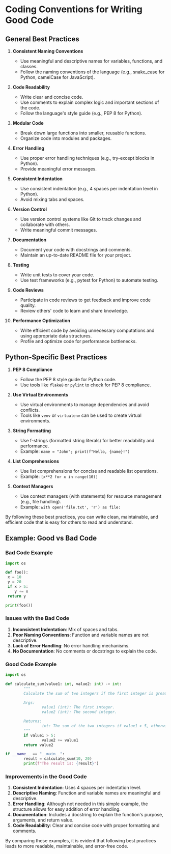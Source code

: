 # Coding Conventions for Writing Good Code

## General Best Practices

1. **Consistent Naming Conventions**
    - Use meaningful and descriptive names for variables, functions, and classes.
    - Follow the naming conventions of the language (e.g., snake_case for Python, camelCase for JavaScript).

2. **Code Readability**
    - Write clear and concise code.
    - Use comments to explain complex logic and important sections of the code.
    - Follow the language's style guide (e.g., PEP 8 for Python).

3. **Modular Code**
    - Break down large functions into smaller, reusable functions.
    - Organize code into modules and packages.

4. **Error Handling**
    - Use proper error handling techniques (e.g., try-except blocks in Python).
    - Provide meaningful error messages.

5. **Consistent Indentation**
    - Use consistent indentation (e.g., 4 spaces per indentation level in Python).
    - Avoid mixing tabs and spaces.

6. **Version Control**
    - Use version control systems like Git to track changes and collaborate with others.
    - Write meaningful commit messages.

7. **Documentation**
    - Document your code with docstrings and comments.
    - Maintain an up-to-date README file for your project.

8. **Testing**
    - Write unit tests to cover your code.
    - Use test frameworks (e.g., pytest for Python) to automate testing.

9. **Code Reviews**
    - Participate in code reviews to get feedback and improve code quality.
    - Review others' code to learn and share knowledge.

10. **Performance Optimization**
     - Write efficient code by avoiding unnecessary computations and using appropriate data structures.
     - Profile and optimize code for performance bottlenecks.

## Python-Specific Best Practices

1. **PEP 8 Compliance**
    - Follow the PEP 8 style guide for Python code.
    - Use tools like `flake8` or `pylint` to check for PEP 8 compliance.

2. **Use Virtual Environments**
    - Use virtual environments to manage dependencies and avoid conflicts.
    - Tools like `venv` or `virtualenv` can be used to create virtual environments.

3. **String Formatting**
    - Use f-strings (formatted string literals) for better readability and performance.
    - Example: `name = "John"; print(f"Hello, {name}!")`

4. **List Comprehensions**
    - Use list comprehensions for concise and readable list operations.
    - Example: `[x**2 for x in range(10)]`

5. **Context Managers**
    - Use context managers (with statements) for resource management (e.g., file handling).
    - Example: `with open('file.txt', 'r') as file:`

By following these best practices, you can write clean, maintainable, and efficient code that is easy for others to read and understand.

## Example: Good vs Bad Code

### Bad Code Example

```python
import os

def foo():
 x = 10
 y = 20
 if x > 5:
    y += x
 return y

print(foo())
```

### Issues with the Bad Code

1. **Inconsistent Indentation**: Mix of spaces and tabs.
2. **Poor Naming Conventions**: Function and variable names are not descriptive.
3. **Lack of Error Handling**: No error handling mechanisms.
4. **No Documentation**: No comments or docstrings to explain the code.

### Good Code Example

```python
import os

def calculate_sum(value1: int, value2: int) -> int:
        """
        Calculate the sum of two integers if the first integer is greater than 5.

        Args:
                value1 (int): The first integer.
                value2 (int): The second integer.

        Returns:
                int: The sum of the two integers if value1 > 5, otherwise value2.
        """
        if value1 > 5:
                value2 += value1
        return value2

if __name__ == "__main__":
        result = calculate_sum(10, 20)
        print(f"The result is: {result}")
```

### Improvements in the Good Code

1. **Consistent Indentation**: Uses 4 spaces per indentation level.
2. **Descriptive Naming**: Function and variable names are meaningful and descriptive.
3. **Error Handling**: Although not needed in this simple example, the structure allows for easy addition of error handling.
4. **Documentation**: Includes a docstring to explain the function's purpose, arguments, and return value.
5. **Code Readability**: Clear and concise code with proper formatting and comments.

By comparing these examples, it is evident that following best practices leads to more readable, maintainable, and error-free code.